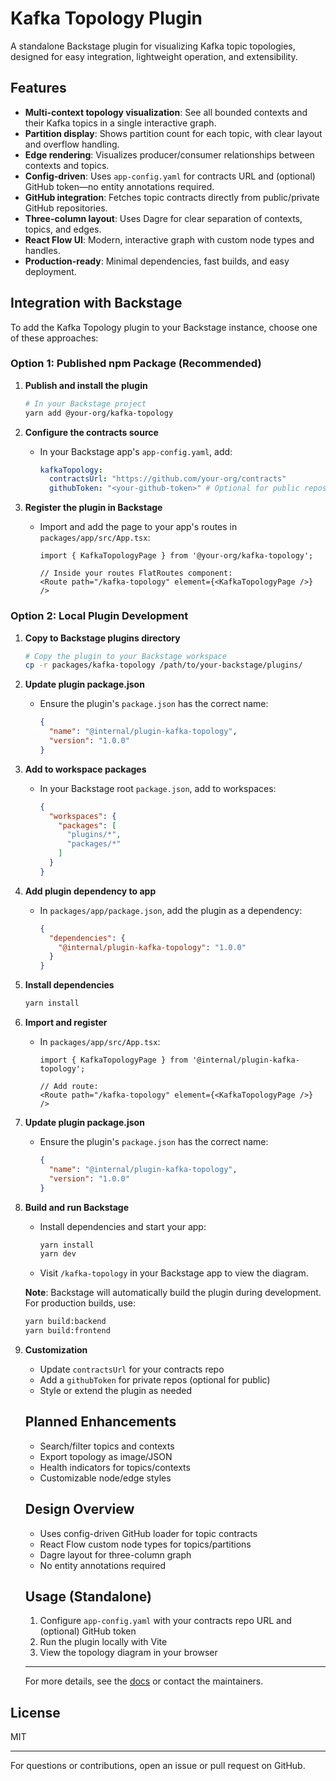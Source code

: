 # Kafka Topology Plugin

A standalone Backstage plugin for visualizing Kafka topic topologies, designed for easy integration, lightweight operation, and extensibility.

## Features
- **Multi-context topology visualization**: See all bounded contexts and their Kafka topics in a single interactive graph.
- **Partition display**: Shows partition count for each topic, with clear layout and overflow handling.
- **Edge rendering**: Visualizes producer/consumer relationships between contexts and topics.
- **Config-driven**: Uses `app-config.yaml` for contracts URL and (optional) GitHub token—no entity annotations required.
- **GitHub integration**: Fetches topic contracts directly from public/private GitHub repositories.
- **Three-column layout**: Uses Dagre for clear separation of contexts, topics, and edges.
- **React Flow UI**: Modern, interactive graph with custom node types and handles.
- **Production-ready**: Minimal dependencies, fast builds, and easy deployment.


## Integration with Backstage

To add the Kafka Topology plugin to your Backstage instance, choose one of these approaches:

### Option 1: Published npm Package (Recommended)

1. **Publish and install the plugin**
   ```bash
   # In your Backstage project
   yarn add @your-org/kafka-topology
   ```

2. **Configure the contracts source**
   - In your Backstage app's `app-config.yaml`, add:
     ```yaml
     kafkaTopology:
       contractsUrl: "https://github.com/your-org/contracts"
       githubToken: "<your-github-token>" # Optional for public repos
     ```

3. **Register the plugin in Backstage**
   - Import and add the page to your app's routes in `packages/app/src/App.tsx`:
     ```tsx
     import { KafkaTopologyPage } from '@your-org/kafka-topology';
     
     // Inside your routes FlatRoutes component:
     <Route path="/kafka-topology" element={<KafkaTopologyPage />} />
     ```

### Option 2: Local Plugin Development

1. **Copy to Backstage plugins directory**
   ```bash
   # Copy the plugin to your Backstage workspace
   cp -r packages/kafka-topology /path/to/your-backstage/plugins/
   ```

2. **Update plugin package.json**
   - Ensure the plugin's `package.json` has the correct name:
     ```json
     {
       "name": "@internal/plugin-kafka-topology",
       "version": "1.0.0"
     }
     ```

3. **Add to workspace packages**
   - In your Backstage root `package.json`, add to workspaces:
     ```json
     {
       "workspaces": {
         "packages": [
           "plugins/*",
           "packages/*"
         ]
       }
     }
     ```

4. **Add plugin dependency to app**
   - In `packages/app/package.json`, add the plugin as a dependency:
     ```json
     {
       "dependencies": {
         "@internal/plugin-kafka-topology": "1.0.0"
       }
     }
     ```

5. **Install dependencies**
   ```bash
   yarn install
   ```

6. **Import and register**
   - In `packages/app/src/App.tsx`:
     ```tsx
     import { KafkaTopologyPage } from '@internal/plugin-kafka-topology';
     
     // Add route:
     <Route path="/kafka-topology" element={<KafkaTopologyPage />} />
     ```

5. **Update plugin package.json**
   - Ensure the plugin's `package.json` has the correct name:
     ```json
     {
       "name": "@internal/plugin-kafka-topology",
       "version": "1.0.0"
     }
     ```

7. **Build and run Backstage**
   - Install dependencies and start your app:
     ```bash
     yarn install
     yarn dev
     ```
   - Visit `/kafka-topology` in your Backstage app to view the diagram.
   
   **Note**: Backstage will automatically build the plugin during development. For production builds, use:
   ```bash
   yarn build:backend
   yarn build:frontend
   ```

8. **Customization**
   - Update `contractsUrl` for your contracts repo
   - Add a `githubToken` for private repos (optional for public)
   - Style or extend the plugin as needed

   ## Planned Enhancements

   - Search/filter topics and contexts
   - Export topology as image/JSON
   - Health indicators for topics/contexts
   - Customizable node/edge styles

   ## Design Overview

   - Uses config-driven GitHub loader for topic contracts
   - React Flow custom node types for topics/partitions
   - Dagre layout for three-column graph
   - No entity annotations required

   ## Usage (Standalone)

   1. Configure `app-config.yaml` with your contracts repo URL and (optional) GitHub token
   2. Run the plugin locally with Vite
   3. View the topology diagram in your browser

   ---

   For more details, see the [docs](../../docs/) or contact the maintainers.
## License
MIT

---
For questions or contributions, open an issue or pull request on GitHub.
